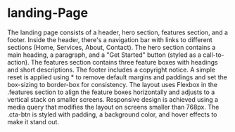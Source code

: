 # landing-Page
The landing page consists of a header, hero section, features section, and a footer.
Inside the header, there's a navigation bar with links to different sections (Home, Services, About, Contact).
The hero section contains a main heading, a paragraph, and a "Get Started" button (styled as a call-to-action).
The features section contains three feature boxes with headings and short descriptions.
The footer includes a copyright notice.
A simple reset is applied using * to remove default margins and paddings and set the box-sizing to border-box for consistency.
The layout uses Flexbox in the .features section to align the feature boxes horizontally and adjusts to a vertical stack on smaller screens.
Responsive design is achieved using a media query that modifies the layout on screens smaller than 768px.
The .cta-btn is styled with padding, a background color, and hover effects to make it stand out.
